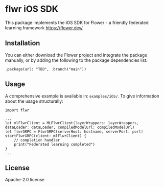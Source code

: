 # flwr iOS SDK

This package implements the iOS SDK for Flower - a friendly federated learning framework https://flower.dev/

## Installation

You can either download the Flower project and integrate the package manually, or by adding the following to the package dependencies list.

```
.package(url: "TBD", .branch("main"))
```

## Usage

A comprehensive example is available in: ```examples/iOS/```. To give information about the usage structurally: 

```
import flwr

...
let mlFlwrClient = MLFlwrClient(layerWrappers: layerWrappers, dataLoader: dataLoader, compiledModelUrl: compiledModelUrl)
let flwrGRPC = FlwrGRPC(serverHost: hostname, serverPort: port)
startFlwrGRPC(client: mlFlwrClient) {
    // completion handler
    print("Federated learning completed")
}
...
```

## License

Apache-2.0 license
